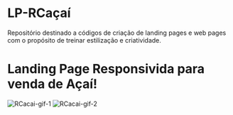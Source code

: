 # LP-RCaçaí
Repositório destinado a códigos de criação de landing pages e web pages com o propósito de treinar estilização e criatividade.

# Landing Page Responsivida para venda de Açaí!

![RCacai-gif-1](https://user-images.githubusercontent.com/60004704/204060599-a6bebdb2-be2d-458f-abf3-a55649ef78d0.gif)
![RCacai-gif-2](https://user-images.githubusercontent.com/60004704/204060615-68daa56f-245f-4880-a407-761f652c8276.gif)
